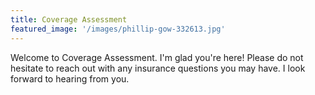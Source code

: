 ```yaml
---
title: Coverage Assessment
featured_image: '/images/phillip-gow-332613.jpg'
---
```

Welcome to Coverage Assessment. I'm glad you're here! Please do not hesitate to reach out with any insurance questions you may have. I look forward to hearing from you.
